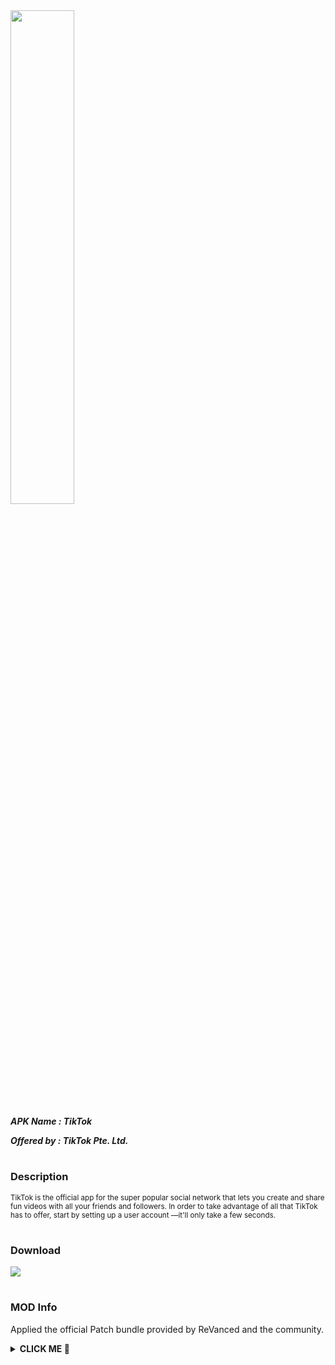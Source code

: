 <img src="https://is.gd/aYSOwI" style="width: 45%">

***APK Name : TikTok***

***Offered by : TikTok Pte. Ltd.***

#

### Description
<sub>
TikTok is the official app for the super popular social network that lets you create and share fun videos with all your friends and followers. In order to take advantage of all that TikTok has to offer, start by setting up a user account —it'll only take a few seconds.
</sub>

#

### Download
[![](https://img.shields.io/badge/dynamic/json?logo=TikTok&label=TikTok&color=black&labelColor=black&style=for-the-badge&query=%24%5B"com.zhiliaoapp.musically.apk"%5D&url=https%3A%2F%2Fis.gd%2F2wPvAM)](https://is.gd/izTiiK)

#

### MOD Info
Applied the official Patch bundle provided by ReVanced and the community.

<details><summary><b> CLICK ME 🥺 </b></summary>

> <sub> Removes ads from TikTok. </sub>

> <sub> Enables the playback speed option for all videos. </sub>

> <sub> Removes download restrictions and changes the default path to download to. </sub>

</details>
